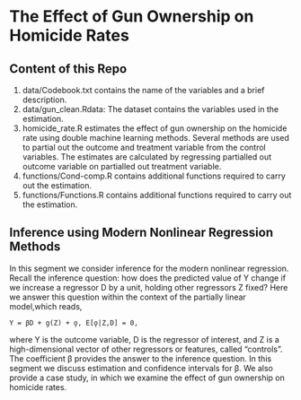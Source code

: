 The Effect of Gun Ownership on Homicide Rates
================

## Content of this Repo

1.  data/Codebook.txt contains the name of the variables and a brief
    description.
2.  data/gun\_clean.Rdata: The dataset contains the variables used in
    the estimation.
3.  homicide\_rate.R estimates the effect of gun ownership on the
    homicide rate using double machine learning methods. Several methods
    are used to partial out the outcome and treatment variable from the
    control variables. The estimates are calculated by regressing
    partialled out outcome variable on partialled out treatment
    variable.
4.  functions/Cond-comp.R contains additional functions required to
    carry out the estimation.
5.  functions/Functions.R contains additional functions required to
    carry out the estimation.

## Inference using Modern Nonlinear Regression Methods

In this segment we consider inference for the modern nonlinear
regression. Recall the inference question: how does the predicted value
of Y change if we increase a regressor D by a unit, holding other
regressors Z fixed? Here we answer this question within the context of
the partially linear model,which reads,

    Y = βD + g(Z) + ǫ, E[ǫ|Z,D] = 0,

where Y is the outcome variable, D is the regressor of interest, and Z
is a high-dimensional vector of other regressors or features, called
“controls”. The coefficient β provides the answer to the inference
question. In this segment we discuss estimation and confidence intervals
for β. We also provide a case study, in which we examine the effect of
gun ownership on homicide rates.
